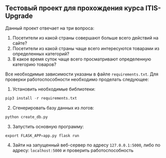 ## Тестовый проект для прохождения курса ITIS-Upgrade
Данный проект отвечает на три вопроса:
1. Посетители из какой страны совершают больше всего действий на сайте?
2. Посетители из какой страны чаще всего интересуются товарами из определенных категорий?
3. В какое время суток чаще всего просматривают определенную категорию товаров?

Все необходимые зависимости указаны в файле `requirements.txt`.
Для проверки работоспособности необходимо проделать следующее:
1. Установить необходимые библиотеки:
```python
pip3 install -r requirements.txt
```
2. Сгенерировать базу данных из логов:
```python
python create_db.py
```
3. Запустить основную программу:
```python
export FLASK_APP=app.py flask run
```
4. Зайти на запущенный веб-сервер по адресу `127.0.0.1:5000`, либо по адресу: `localhost:5000` и проверить работоспособность

